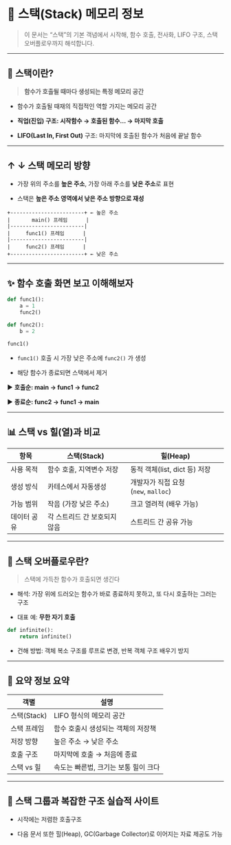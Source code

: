 
# 🧠 스택(Stack) 메모리 정보 

> 이 문서는 “스택”의 기본 객념에서 시작해, 함수 호출, 전사화, LIFO 구조, 스택 오버플로우까지 해석합니다.

---

## 🔧 스택이란?

> **함수가 호출될 때마다 생성되는 특정 메모리 공간**

- 함수가 호출될 때재의 직접적인 역할 가지는 메모리 공간
    
- **직업(진입) 구조: 시작함수 → 호출된 함수… → 마지막 호출**
    
- **LIFO(Last In, First Out)** 구조: 마지막에 호출된 함수가 처음에 끝날 함수
    

---

## ↑ ↓ 스택 메모리 방향

- 가장 위의 주소를 **높은 주소**, 가장 아래 주소를 **낮은 주소**로 표현
    
- 스택은 **높은 주소 영역에서 낮은 주소 방향으로 재성**
    

```
+------------------------+ ← 높은 주소
|       main() 프레임      |
|------------------------|
|     func1() 프레임      |
|------------------------|
|     func2() 프레임      |
+------------------------+ ← 낮은 주소
```

---

## ✨ 함수 호출 화면 보고 이해해보자

```python
def func1():
    a = 1
    func2()

def func2():
    b = 2

func1()
```

- `func1()` 호출 시 가장 낮은 주소에 `func2()` 가 생성
    
- 해당 함수가 종료되면 스택에서 제거
    

▶️ **호출순: main → func1 → func2**

▶️ **종료순: func2 → func1 → main**

---

## 📊 스택 vs 힐(열)과 비교

|항목|스택(Stack)|힐(Heap)|
|---|---|---|
|사용 목적|함수 호출, 지역변수 저장|동적 객체(list, dict 등) 저장|
|생성 방식|카테스에서 자동생성|개발자가 직접 요청 (`new`, `malloc`)|
|가능 범위|작음 (가장 낮은 주소)|크고 열려적 (배우 가능)|
|데이터 공유|각 스트리드 간 보호되지 않음|스트리드 간 공유 가능|

---

## 🧠 스택 오버플로우란?

> 스택에 가득찬 함수가 호출되면 생긴다

- 해석: 가장 위에 드러오는 함수가 바로 종료하지 못하고, 또 다시 호출하는 그러는 구조
    
- 대표 예: **무한 자기 호출**
    

```python
def infinite():
    return infinite()
```

- 건해 방법: 객체 복소 구조를 루프로 변경, 반복 객체 구조 배우기 방지
    

---

## 🔢 요약 정보 요약

|객별|설명|
|---|---|
|스택(Stack)|LIFO 형식의 메모리 공간|
|스택 프레임|함수 호출시 생성되는 객체의 저장책|
|저장 방향|높은 주소 → 낮은 주소|
|호출 구조|마지막에 호출 → 처음에 종료|
|스택 vs 힐|속도는 빠른법, 크기는 보통 힐이 크다|

---

## 📄 스택 그룹과 복잡한 구조 실습적 사이트

- 시작에는 저렴한 호출구조
    
- 다음 문서 또한 힐(Heap), GC(Garbage Collector)로 이어지는 자료 제공도 가능